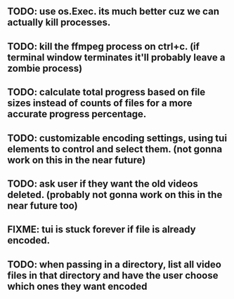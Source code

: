 ## TODO: use os.Exec. its much better cuz we can actually kill processes.
## TODO: kill the ffmpeg process on ctrl+c. (if terminal window terminates it'll probably leave a zombie process)
## TODO: calculate total progress based on file sizes instead of counts of files for a more accurate progress percentage.
## TODO: customizable encoding settings, using tui elements to control and select them. (not gonna work on this in the near future)
## TODO: ask user if they want the old videos deleted. (probably not gonna work on this in the near future too)
## FIXME: tui is stuck forever if file is already encoded.
## TODO: when passing in a directory, list all video files in that directory and have the user choose which ones they want encoded
